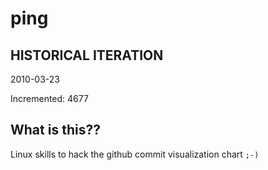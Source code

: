 # ping

## HISTORICAL ITERATION
2010-03-23

Incremented: 4677

## What is this?? 
Linux skills to hack the github commit visualization chart `;-)`
